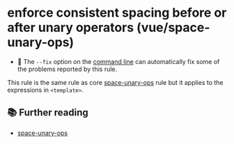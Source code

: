 # enforce consistent spacing before or after unary operators (vue/space-unary-ops)

- :wrench: The `--fix` option on the [command line](https://eslint.org/docs/user-guide/command-line-interface#fixing-problems) can automatically fix some of the problems reported by this rule.

This rule is the same rule as core [space-unary-ops] rule but it applies to the expressions in `<template>`.

## :books: Further reading

- [space-unary-ops]

[space-unary-ops]: https://eslint.org/docs/rules/space-unary-ops
